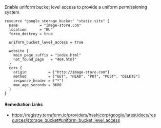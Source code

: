 
Enable uniform bucket level access to provide a uniform permissioning system.

```hcl
resource "google_storage_bucket" "static-site" {
  name          = "image-store.com"
  location      = "EU"
  force_destroy = true
  
  uniform_bucket_level_access = true
  
  website {
    main_page_suffix = "index.html"
    not_found_page   = "404.html"
  }
  cors {
    origin          = ["http://image-store.com"]
    method          = ["GET", "HEAD", "PUT", "POST", "DELETE"]
    response_header = ["*"]
    max_age_seconds = 3600
  }
}
```

#### Remediation Links
 - https://registry.terraform.io/providers/hashicorp/google/latest/docs/resources/storage_bucket#uniform_bucket_level_access
        